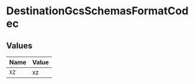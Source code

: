 # DestinationGcsSchemasFormatCodec


## Values

| Name  | Value |
| ----- | ----- |
| `XZ`  | xz    |